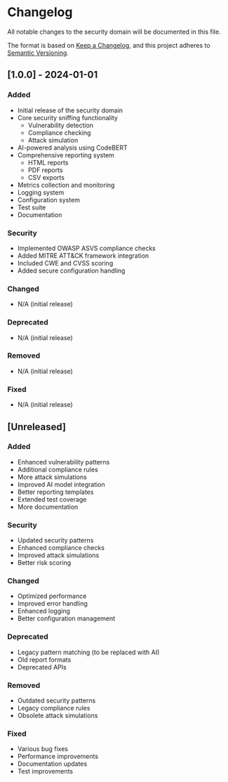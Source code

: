 # Changelog

All notable changes to the security domain will be documented in this file.

The format is based on [Keep a Changelog](https://keepachangelog.com/en/1.0.0/),
and this project adheres to [Semantic Versioning](https://semver.org/spec/v2.0.0.html).

## [1.0.0] - 2024-01-01

### Added
- Initial release of the security domain
- Core security sniffing functionality
  - Vulnerability detection
  - Compliance checking
  - Attack simulation
- AI-powered analysis using CodeBERT
- Comprehensive reporting system
  - HTML reports
  - PDF reports
  - CSV exports
- Metrics collection and monitoring
- Logging system
- Configuration system
- Test suite
- Documentation

### Security
- Implemented OWASP ASVS compliance checks
- Added MITRE ATT&CK framework integration
- Included CWE and CVSS scoring
- Added secure configuration handling

### Changed
- N/A (initial release)

### Deprecated
- N/A (initial release)

### Removed
- N/A (initial release)

### Fixed
- N/A (initial release)

## [Unreleased]

### Added
- Enhanced vulnerability patterns
- Additional compliance rules
- More attack simulations
- Improved AI model integration
- Better reporting templates
- Extended test coverage
- More documentation

### Security
- Updated security patterns
- Enhanced compliance checks
- Improved attack simulations
- Better risk scoring

### Changed
- Optimized performance
- Improved error handling
- Enhanced logging
- Better configuration management

### Deprecated
- Legacy pattern matching (to be replaced with AI)
- Old report formats
- Deprecated APIs

### Removed
- Outdated security patterns
- Legacy compliance rules
- Obsolete attack simulations

### Fixed
- Various bug fixes
- Performance improvements
- Documentation updates
- Test improvements
